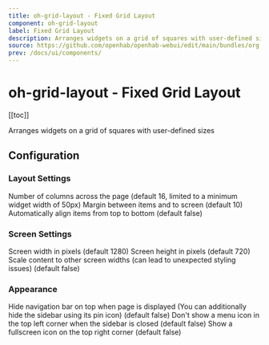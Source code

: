 ```yaml
---
title: oh-grid-layout - Fixed Grid Layout
component: oh-grid-layout
label: Fixed Grid Layout
description: Arranges widgets on a grid of squares with user-defined sizes
source: https://github.com/openhab/openhab-webui/edit/main/bundles/org.openhab.ui/doc/components/oh-grid-layout.md
prev: /docs/ui/components/
---
```


# oh-grid-layout - Fixed Grid Layout

<!-- Put a screenshot here if relevant:
![](./images/oh-grid-layout/header.jpg)
-->

[[toc]]

<!-- Note: you can overwrite the definition-provided description and add your own intro/additional sections instead -->
<!-- DO NOT REMOVE the following comments if you intend to keep the definition-provided description -->
<!-- GENERATED componentDescription -->
Arranges widgets on a grid of squares with user-defined sizes
<!-- GENERATED /componentDescription -->

## Configuration

<!-- DO NOT REMOVE the following comments -->
<!-- GENERATED props -->
### Layout Settings
<div class="props">
<PropGroup name="layout" label="Layout Settings">
<PropBlock type="INTEGER" name="colNum" label="Number of Columns">
  <PropDescription>
    Number of columns across the page (default 16, limited to a minimum widget width of 50px)
  </PropDescription>
</PropBlock>
<PropBlock type="INTEGER" name="margin" label="Margin">
  <PropDescription>
    Margin between items and to screen (default 10)
  </PropDescription>
</PropBlock>
<PropBlock type="BOOLEAN" name="verticalCompact" label="Vertical Compact">
  <PropDescription>
    Automatically align items from top to bottom (default false)
  </PropDescription>
</PropBlock>
</PropGroup>
</div>

### Screen Settings
<div class="props">
<PropGroup name="screenSettings" label="Screen Settings">
<PropBlock type="INTEGER" name="screenWidth" label="Screen Width">
  <PropDescription>
    Screen width in pixels (default 1280)
  </PropDescription>
</PropBlock>
<PropBlock type="INTEGER" name="screenHeight" label="Screen Height">
  <PropDescription>
    Screen height in pixels (default 720)
  </PropDescription>
</PropBlock>
<PropBlock type="BOOLEAN" name="scale" label="Scaling">
  <PropDescription>
    Scale content to other screen widths (can lead to unexpected styling issues) (default false)
  </PropDescription>
</PropBlock>
</PropGroup>
</div>

### Appearance
<div class="props">
<PropGroup name="appearance" label="Appearance">
<PropBlock type="BOOLEAN" name="hideNavbar" label="Hide Navigation bar">
  <PropDescription>
    Hide navigation bar on top when page is displayed (You can additionally hide the sidebar using its pin icon) (default false)
  </PropDescription>
</PropBlock>
<PropBlock type="BOOLEAN" name="hideSidebarIcon" label="Hide Sidebar Icon">
  <PropDescription>
    Don't show a menu icon in the top left corner when the sidebar is closed (default false)
  </PropDescription>
</PropBlock>
<PropBlock type="BOOLEAN" name="showFullscreenIcon" label="Show Fullscreen Icon">
  <PropDescription>
    Show a fullscreen icon on the top right corner (default false)
  </PropDescription>
</PropBlock>
</PropGroup>
</div>


<!-- GENERATED /props -->

<!-- If applicable describe how properties are forwarded to a underlying component from Framework7, ECharts, etc.:
### Inherited Properties

-->

<!-- If applicable describe the slots recognized by the component and what they represent:
### Slots

#### `default`

The contents of the oh-grid-layout.

-->

<!-- Add as many examples as desired - put the YAML in a details container when it becomes too long (~150/200+ lines):
## Examples

### Example 1

![](./images/oh-grid-layout/example1.jpg)

```yaml
component: oh-grid-layout
config:
  prop1: value1
  prop2: value2
```

### Example 2

![](./images/oh-grid-layout/example2.jpg)

::: details YAML
```yaml
component: oh-grid-layout
config:
  prop1: value1
  prop2: value2
slots
```
:::

-->

<!-- Try to clean up URLs to the forum (https://community.openhab.org/t/<threadID>[/<postID>] should suffice)
## Community Resources

- [Community Post 1](https://community.openhab.org/t/12345)
- [Community Post 2](https://community.openhab.org/t/23456)
-->
